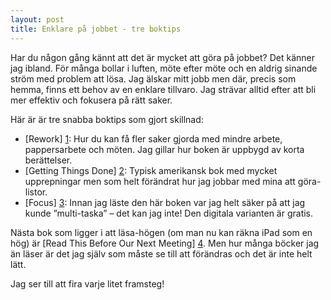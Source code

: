```yaml
---
layout: post
title: Enklare på jobbet - tre boktips
---
```


Har du någon gång kännt att det är mycket att göra på jobbet? Det känner jag ibland. För många bollar i luften, möte efter möte och en aldrig sinande ström med problem att lösa. Jag älskar mitt jobb men där, precis som hemma, finns ett behov av en enklare tillvaro. Jag strävar alltid efter att bli mer effektiv och fokusera på rätt saker.

Här är är tre snabba boktips som gjort skillnad:

* [Rework] [1]: Hur du kan få fler saker gjorda med mindre arbete, pappersarbete och möten. Jag gillar hur boken är uppbygd av korta berättelser.
* [Getting Things Done] [2]: Typisk amerikansk bok med mycket upprepningar men som helt förändrat hur jag jobbar med mina att göra-listor.
* [Focus] [3]: Innan jag läste den här boken var jag helt säker på att jag kunde ”multi-taska” – det kan jag inte! Den digitala varianten är gratis.

Nästa bok som ligger i att läsa-högen (om man nu kan räkna iPad som en hög) är [Read This Before Our Next Meeting] [4]. Men hur många böcker jag än läser är det jag själv som måste se till att förändras och det är inte helt lätt.

Jag ser till att fira varje litet framsteg!

[1]: http://37signals.com/rework
[2]: https://gettingthingsdone.com/store/product.php?productid=16175&cat=3&page
[3]: http://focusmanifesto.com
[4]: http://modernmeetingstandard.com/the-book

